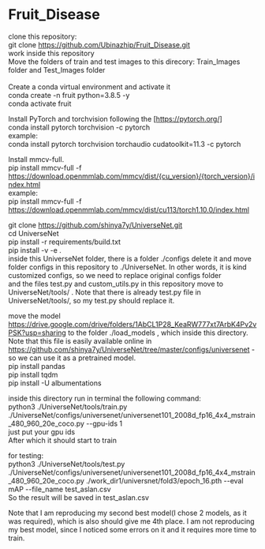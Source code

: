 # Fruit_Disease
clone this repository: <br/>
git clone https://github.com/Ubinazhip/Fruit_Disease.git <br/>
work inside this repository <br/>
Move the folders of train and test images to this direcory: Train_Images folder and Test_Images folder <br/>
<br/>
Create a conda virtual environment and activate it <br/>
conda create -n fruit python=3.8.5 -y <br/>
conda activate fruit

Install PyTorch and torchvision following the [https://pytorch.org/] <br/>
conda install pytorch torchvision -c pytorch <br/>
example: <br/>
conda install pytorch torchvision torchaudio cudatoolkit=11.3 -c pytorch <br/>

Install mmcv-full. <br/>
pip install mmcv-full -f https://download.openmmlab.com/mmcv/dist/{cu_version}/{torch_version}/index.html <br/> 
example: <br/>
pip install mmcv-full -f https://download.openmmlab.com/mmcv/dist/cu113/torch1.10.0/index.html <br/>

git clone https://github.com/shinya7y/UniverseNet.git <br/>
cd UniverseNet <br/>
pip install -r requirements/build.txt <br/>
pip install -v -e .  <br/>
inside this UniverseNet folder, there is a folder ./configs delete it and move folder configs in this repository to ./UniverseNet. In other words, it is kind customized configs, so we need to replace original configs folder <br/>
and the files test.py and custom_utils.py in this repository move to  UniverseNet/tools/  . Note that there is already test.py file in UniverseNet/tools/, so my test.py should replace it. <br>  

move the model https://drive.google.com/drive/folders/1AbCL1P28_KeaRW777xt7ArbK4Pv2vPSK?usp=sharing to the folder ./load_models , which inside this directory. Note that this file is easily available online 
in https://github.com/shinya7y/UniverseNet/tree/master/configs/universenet - so we can use it as a pretrained model. <br/>
pip install pandas <br/>
pip install tqdm <br/>
pip install -U albumentations <br/>

inside this directory run in terminal the following command: </br>
python3 ./UniverseNet/tools/train.py ./UniverseNet/configs/universenet/universenet101_2008d_fp16_4x4_mstrain_480_960_20e_coco.py --gpu-ids 1 <br/>
just put your gpu ids <br/> 
After which it should start to train <br/>

for testing: <br/>
python3 ./UniverseNet/tools/test.py ./UniverseNet/configs/universenet/universenet101_2008d_fp16_4x4_mstrain_480_960_20e_coco.py ./work_dir1/universnet/fold3/epoch_16.pth --eval mAP --file_name test_aslan.csv <br/>
So the result will be saved in test_aslan.csv <br/>

Note that I am reproducing my second best model(I chose 2 models, as it was required), which is also should give me 4th place. I am not reproducing my best model, since I noticed some errors on it and it requires more time to train.
